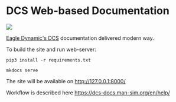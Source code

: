 # DCS Web-based Documentation

![](https://github.com/lord-vesel/dcs-doc/workflows/Build%20DCS%20docs/badge.svg?branch=develop)

<a href="https://www.digitalcombatsimulator.com" target="_blank">Eagle Dynamic's DCS</a> documentation delivered modern way.

To build the site and run web-server:

    pip3 install -r requirements.txt

    mkdocs serve

The site will be available on http://127.0.0.1:8000/

Workflow is described here https://dcs-docs.man-sim.org/en/help/
